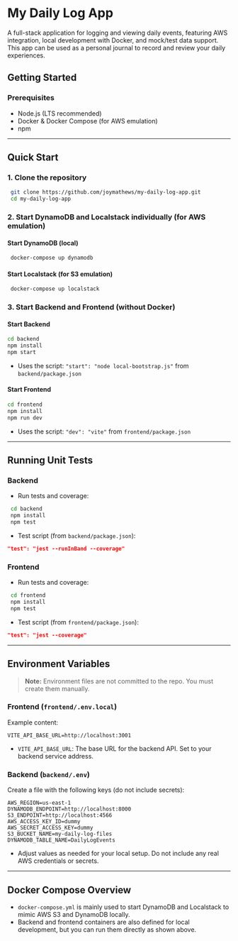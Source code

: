 # My Daily Log App

A full-stack application for logging and viewing daily events, featuring AWS integration, local development with Docker, and mock/test data support. This app can be used as a personal journal to record and review your daily experiences.

## Getting Started

### Prerequisites
- Node.js (LTS recommended)
- Docker & Docker Compose (for AWS emulation)
- npm

---

## Quick Start

### 1. Clone the repository
```sh
 git clone https://github.com/joymathews/my-daily-log-app.git
 cd my-daily-log-app
```

### 2. Start DynamoDB and Localstack individually (for AWS emulation)

#### Start DynamoDB (local)
```sh
 docker-compose up dynamodb
```

#### Start Localstack (for S3 emulation)
```sh
 docker-compose up localstack
```

### 3. Start Backend and Frontend (without Docker)

#### Start Backend
```sh
cd backend
npm install
npm start
```
- Uses the script: `"start": "node local-bootstrap.js"` from `backend/package.json`

#### Start Frontend
```sh
cd frontend
npm install
npm run dev
```
- Uses the script: `"dev": "vite"` from `frontend/package.json`

---

## Running Unit Tests

### Backend
- Run tests and coverage:
```sh
 cd backend
 npm install
 npm test
```
- Test script (from `backend/package.json`):
```json
"test": "jest --runInBand --coverage"
```

### Frontend
- Run tests and coverage:
```sh
 cd frontend
 npm install
 npm test
```
- Test script (from `frontend/package.json`):
```json
"test": "jest --coverage"
```

---

## Environment Variables

> **Note:** Environment files are not committed to the repo. You must create them manually.

### Frontend (`frontend/.env.local`)
Example content:
```
VITE_API_BASE_URL=http://localhost:3001
```
- `VITE_API_BASE_URL`: The base URL for the backend API. Set to your backend service address.

### Backend (`backend/.env`)
Create a file with the following keys (do not include secrets):
```
AWS_REGION=us-east-1
DYNAMODB_ENDPOINT=http://localhost:8000
S3_ENDPOINT=http://localhost:4566
AWS_ACCESS_KEY_ID=dummy
AWS_SECRET_ACCESS_KEY=dummy
S3_BUCKET_NAME=my-daily-log-files
DYNAMODB_TABLE_NAME=DailyLogEvents
```
- Adjust values as needed for your local setup. Do not include any real AWS credentials or secrets.

---

## Docker Compose Overview
- `docker-compose.yml` is mainly used to start DynamoDB and Localstack to mimic AWS S3 and DynamoDB locally.
- Backend and frontend containers are also defined for local development, but you can run them directly as shown above.
